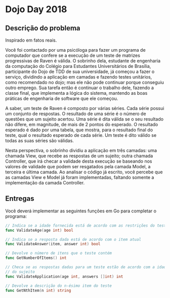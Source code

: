 Dojo Day 2018
=============

Descrição do problema
---------------------

Inspirado em fatos reais.

Você foi contactado por uma psicóloga para fazer um programa de computador que confere se a execução de um teste de matrizes progressivas de Raven é válida. O sobrinho dela, estudante de engenharia da computação do Colégio para Estudantes Universitários de Brasília, participante do Dojo de TDD de sua universidade, já começou a fazer o serviço, dividindo a aplicação em camadas e fazendo testes unitários, como recomendado no dojo; mas ele não pode continuar porque conseguiu outro emprego. Sua tarefa então é continuar o trabalho dele, fazendo a classe final, que implementa a lógica do sistema, mantendo as boas práticas de engenharia de software que ele começou.

A saber, um teste de Raven é composto por várias séries. Cada série possui um conjunto de respostas. O resultado de uma série é o número de questões que um sujeito acertou. Uma série é dita válida se o seu resultado não difere, em magnitude, de mais de 2 pontos do esperado. O resultado esperado é dado por uma tabela, que mostra, para o resultado final do teste, qual o resultado esperado de cada série. Um teste é dito válido se todas as suas séries são válidas.

Nesta perspectiva, o sobrinho dividiu a aplicação em três camadas: uma chamada View, que recebe as respostas de um sujeito; outra chamada Controller, que irá checar a validade desta execução se baseando nos valores de validade que podem ser resgatados pela camada Model, a terceira e última camada. Ao analisar o código já escrito, você percebe que as camadas View e Model já foram implementadas, faltando somente a implementação da camada Controller.

Entregas
--------

Você deverá implementar as seguintes funções em Go para completar o programa:

``` go
// Indica se a idade fornecida está de acordo com as restrições do teste
func ValidateAge(age int) bool

// Indica se a resposta dada está de acordo com o item atual
func ValidateAnswer(item, answer int) bool

// Devolve o número de itens que o teste contém
func GetNumberOfItems() int

// Checa se as respostas dadas para um teste estão de acordo com a idade
// do sujeito
func ValidateApplication(age int, answers []int) int

// Devolve a descrição do n-ésimo item do teste
func GetNthItem(n int) string
```
